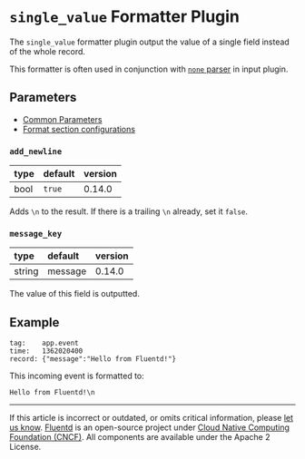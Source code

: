 # `single_value` Formatter Plugin

The `single_value` formatter plugin output the value of a single field instead
of the whole record.

This formatter is often used in conjunction with
[`none` parser](/plugins/parser/none.md) in input plugin.


## Parameters

-   [Common Parameters](/configuration/plugin-common-parameters.md)
-   [Format section configurations](/configuration/format-section.md)


### `add_newline`

| type | default | version |
|:-----|:--------|:--------|
| bool | `true`  | 0.14.0  |

Adds `\n` to the result. If there is a trailing `\n` already, set it `false`.


### `message_key`

| type   | default | version |
|:-------|:--------|:--------|
| string | message | 0.14.0  |

The value of this field is outputted.


## Example

```text
tag:    app.event
time:   1362020400
record: {"message":"Hello from Fluentd!"}
```

This incoming event is formatted to:

```text
Hello from Fluentd!\n
```


------------------------------------------------------------------------

If this article is incorrect or outdated, or omits critical information, please
[let us know](https://github.com/fluent/fluentd-docs-gitbook/issues?state=open).
[Fluentd](http://www.fluentd.org/) is an open-source project under
[Cloud Native Computing Foundation (CNCF)](https://cncf.io/). All components are
available under the Apache 2 License.

